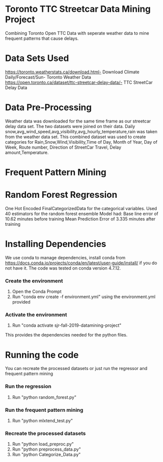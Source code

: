 # Toronto TTC Streetcar Data Mining Project
Combining Toronto Open TTC Data with seperate weather data to mine frequent patterns that cause delays.

# Data Sets Used #
https://toronto.weatherstats.ca/download.html- Download Climate Daily/Forecast/Sun- Toronto Weather Data
https://open.toronto.ca/dataset/ttc-streetcar-delay-data/- TTC StreetCar Delay Data

# Data Pre-Processing #

Weather data was downloaded for the same time frame as our streetcar delay data set. The two datasets were joined on their data. Daily snow,avg_wind_speed,avg_visibility,avg_hourly_temperature,rain was taken from the weather data set. This combined dataset was used to create categories for Rain,Snow,Wind,Visibility,Time of Day, Month of Year, Day of Week, Route number, Direction of StreetCar Travel, Delay amount,Temperature.


# Frequent Pattern Mining #


# Random Forest Regression #

One Hot Encoded FinalCategorizedData for the categorical variables. Used 40 estimators for the random forest ensemble
Model had:
Base line error of 10.62 minutes before training
Mean Prediction Error of 3.335 minutes after training




# Installing Dependencies #

We use conda to manage dependencies, install conda from https://docs.conda.io/projects/conda/en/latest/user-guide/install/ if you do not have it. The code was tested on conda version 4.7.12.

### Create the environment
1. Open the Conda Prompt
2. Run "conda env create -f environment.yml" using the environment.yml provided

### Activate the environment
1. Run "conda activate sjr-fall-2019-datamining-project"

This provides the dependencies needed for the python files.


# Running the code #

You can recreate the processed datasets or just run the regressor and frequent pattern mining

### Run the regression
1. Run "python random_forest.py"

### Run the frequent pattern mining
1. Run "python mlxtend_test.py"

### Recreate the processed datasets
1. Run "python load_preproc.py"
2. Run "python preprocess_data.py"
3. Run "python Categorize_Data.py"
